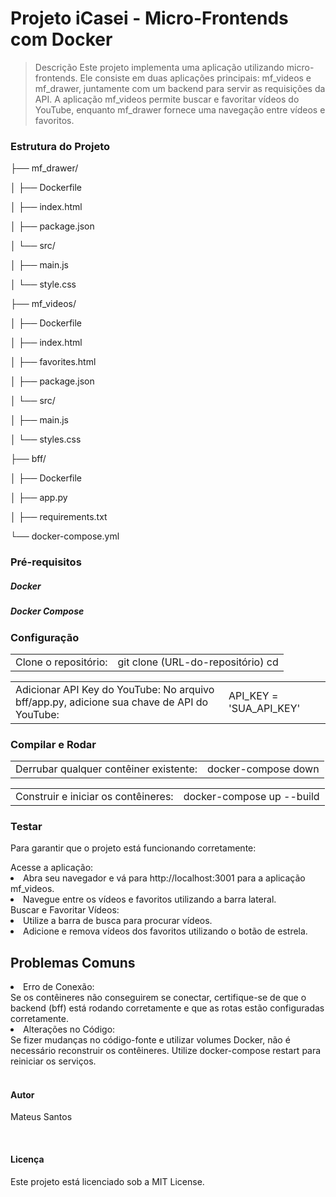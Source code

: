 <h1>Projeto iCasei - Micro-Frontends com Docker</h1>

> Descrição
Este projeto implementa uma aplicação utilizando micro-frontends. Ele consiste em duas aplicações principais: mf_videos e mf_drawer, juntamente com um backend para servir as requisições da API. A aplicação mf_videos permite buscar e favoritar vídeos do YouTube, enquanto mf_drawer fornece uma navegação entre vídeos e favoritos.

<h3>Estrutura do Projeto</h3>

<p>├── mf_drawer/</p>
<p>│   ├── Dockerfile</p>
<p>│   ├── index.html</p>
<p>│   ├── package.json</p>
<p>│   └── src/</p>
<p>│       ├── main.js</p>
<p>│       └── style.css</p>
<p>├── mf_videos/</p>
<p>│   ├── Dockerfile</p>
<p>│   ├── index.html</p>
<p>│   ├── favorites.html</p>
<p>│   ├── package.json</p>
<p>│   └── src/</p>
<p>│       ├── main.js</p>
<p>│       └── styles.css</p>
<p>├── bff/</p>
<p>│   ├── Dockerfile</p>
<p>│   ├── app.py</p>
<p>│   ├── requirements.txt</p>
<p>└── docker-compose.yml</p>
<h3>Pré-requisitos</h3>
<h5>Docker</h5>
<h5>Docker Compose</h5>
<h3>Configuração</h3>
<table>
  <tr>
    <td>Clone o repositório:</td>
    <td>git clone (URL-do-repositório)
cd <nome-do-repositório></td>
  </tr>
</table>
<table>
  <tr>
    <td>Adicionar API Key do YouTube:
No arquivo bff/app.py, adicione sua chave de API do YouTube: </td>
  <td>API_KEY = 'SUA_API_KEY'</td>
  </tr>
</table>
<h3>Compilar e Rodar</h3>
<table>
  <tr>
    <td>Derrubar qualquer contêiner existente:</td>
    <td>docker-compose down</td>
  </tr>
</table>
<table>
  <tr>
    <td>Construir e iniciar os contêineres:</td>
    <td>docker-compose up --build</td>
  </tr>
</table>
<h3>Testar</h3>
<p>Para garantir que o projeto está funcionando corretamente:</p
<ol>Acesse a aplicação:
<li>Abra seu navegador e vá para http://localhost:3001 para a aplicação mf_videos.</li>
<li>Navegue entre os vídeos e favoritos utilizando a barra lateral.</li>
Buscar e Favoritar Vídeos:</ol>
<li>Utilize a barra de busca para procurar vídeos.</li>
<li>Adicione e remova vídeos dos favoritos utilizando o botão de estrela.</li>
<h2>Problemas Comuns</h2>
<li>Erro de Conexão:</li>
Se os contêineres não conseguirem se conectar, certifique-se de que o backend (bff) está rodando corretamente e que as rotas estão configuradas corretamente.
<li>Alterações no Código:</li>
Se fizer mudanças no código-fonte e utilizar volumes Docker, não é necessário reconstruir os contêineres. Utilize docker-compose restart para reiniciar os serviços.
<br>
<br>
<h4>Autor</h4>
<p>Mateus Santos</p>
<br>
<h4>Licença</h4>
Este projeto está licenciado sob a MIT License.

